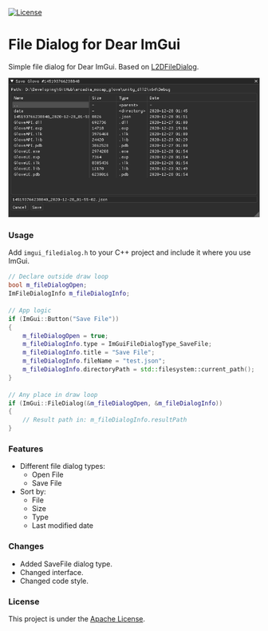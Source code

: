[![License](https://img.shields.io/badge/License-Apache%202.0-blue.svg)](https://github.com/Iam1337/ImGui-FileDialog/blob/master/LICENSE)

# File Dialog for Dear ImGui

Simple file dialog for Dear ImGui. Based on [L2DFileDialog](https://github.com/Limeoats/L2DFileDialog).

![File Dialog](/screenshots/screen1.png?raw=true)

### Usage

Add `imgui_filedialog.h` to your C++ project and include it where you use ImGui.

```c++
// Declare outside draw loop
bool m_fileDialogOpen;
ImFileDialogInfo m_fileDialogInfo;

// App logic
if (ImGui::Button("Save File"))
{
    m_fileDialogOpen = true;
    m_fileDialogInfo.type = ImGuiFileDialogType_SaveFile;
    m_fileDialogInfo.title = "Save File";
    m_fileDialogInfo.fileName = "test.json";
    m_fileDialogInfo.directoryPath = std::filesystem::current_path();
}

// Any place in draw loop
if (ImGui::FileDialog(&m_fileDialogOpen, &m_fileDialogInfo))
{
    // Result path in: m_fileDialogInfo.resultPath
}
```

### Features
* Different file dialog types:
  * Open File
  * Save File
* Sort by:
  * File
  * Size
  * Type
  * Last modified date

### Changes
* Added SaveFile dialog type.
* Changed interface.
* Changed code style.

### License
This project is under the [Apache License](/LICENSE).

